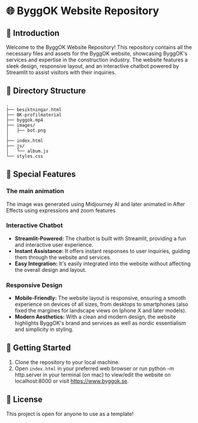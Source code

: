 # 🌐 ByggOK Website Repository

## 🚀 Introduction

Welcome to the ByggOK Website Repository! This repository contains all the necessary files and assets for the ByggOK website, showcasing ByggOK's services and expertise in the construction industry. The website features a sleek design, responsive layout, and an interactive chatbot powered by Streamlit to assist visitors with their inquiries.

## 📂 Directory Structure

```plaintext
.
├── besiktningar.html
├── BK-profilmaterial
├── byggok.mp4
├── images/
│   ├── bot.png
│   
├── index.html
├── js/
│   └── album.js
└── styles.css
```

## 🌟 Special Features

### The main animation
The image was generated using Midjourney AI and later animated in After Effects using expressions and zoom features

### Interactive Chatbot

- **Streamlit-Powered:** The chatbot is built with Streamlit, providing a fun and interactive user experience.
- **Instant Assistance:** It offers instant responses to user inquiries, guiding them through the website and services.
- **Easy Integration:** It's easily integrated into the website without affecting the overall design and layout.

### Responsive Design

- **Mobile-Friendly:** The website layout is responsive, ensuring a smooth experience on devices of all sizes, from desktops to smartphones (also fixed the margines for landscape views on Iphone X and later models).
- **Modern Aesthetics:** With a clean and modern design, the website highlights ByggOK's brand and services as well as nordic essentialism and simplicity in styling.

## 🚀 Getting Started

1. Clone the repository to your local machine.
2. Open `index.html` in your preferred web browser or run python -m http.server in your terminal (on mac) to view/edit the website on localhost:8000 or visit https://www.byggok.se.

## 📝 License

This project is open for anyone to use as a template!

